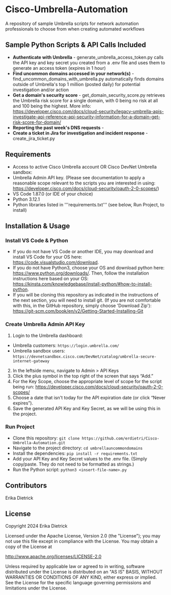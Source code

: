 # Cisco-Umbrella-Automation
A repository of sample Umbrella scripts for network automation professionals to choose from when creating automated workflows

## Sample Python Scripts & API Calls Included
* **Authenticate with Umbrella** - generate_umbrella_access_token.py calls the API key and key secret you created from a .env file and uses them to generate an access token (expires in 1 hour)
* **Find uncommon domains accessed in your network(s)** - find_uncommon_domains_with_umbrella.py automatically finds domains outside of Umbrella's top 1 million (posted daily) for potential investigation and/or action
* **Get a domain's security score** - get_domain_security_score.py retrieves the Umbrella risk score for a single domain, with 0 being no risk at all and 100 being the highest. More info: https://developer.cisco.com/docs/cloud-security/legacy-umbrella-apis-investigate-api-reference-api-security-information-for-a-domain-get-risk-score-for-domain/
* **Reporting the past week's DNS requests** - 
* **Create a ticket in Jira for investigation and incident response** - create_jira_ticket.py


## Requirements
* Access to active Cisco Umbrella account OR Cisco DevNet Umbrella sandbox:
* Umbrella Admin API key. (Please see documentation to apply a reasonable scope relevant to the scripts you are interested in using: https://developer.cisco.com/docs/cloud-security/oauth-2-0-scopes/)
* VS Code 1.87.0 (or IDE of your choice)
* Python 3.12.1
* Python libraries listed in '''requirements.txt''' (see below, Run Project, to install)

## Installation & Usage
### Install VS Code & Python

* If you do not have VS Code or another IDE, you may download and install VS Code for your OS here: https://code.visualstudio.com/download.
* If you do not have Python3, choose your OS and download python here: https://www.python.org/downloads/. Then, follow the installation instructions here based on your OS: https://kinsta.com/knowledgebase/install-python/#how-to-install-python.
* If you will be cloning this repository as indicated in the instructions of the next section, you will need to install git. (If you are not comfortable with this, in the GitHub repository, simply choose 'Download Zip'): https://git-scm.com/book/en/v2/Getting-Started-Installing-Git

### Create Umbrella Admin API Key
1. Login to the Umbrella dashboard:
 * Umbrella customers: ```https://login.umbrella.com/```
 * Umbrella sandbox users: ```https://devnetsandbox.cisco.com/DevNet/catalog/umbrella-secure-internet-gateway```
2. In the leftside menu, navigate to Admin > API Keys
3. Click the plus symbol in the top right of the screen that says “Add.”
4. For the Key Scope, choose the appropriate level of scope for the script being run: https://developer.cisco.com/docs/cloud-security/oauth-2-0-scopes/
5. Choose a date that isn't today for the API expiration date (or click “Never expires”).
6. Save the generated API Key and Key Secret, as we will be using this in the project.
    
### Run Project
* Clone this repository:
```git clone https://github.com/erdietri/Cisco-Umbrella-Automation.git```
* Navigate to the project directory:
```cd umbrellauncommondomains```
* Install the dependencies:
```pip install -r requirements.txt```
* Add your API Key and Key Secret values to the .env file. (Simply copy/paste. They do not need to be formatted as strings.)
* Run the Python script:
```python3 <insert-file-name>.py```

## Contributors
Erika Dietrick

## License
Copyright 2024 Erika Dietrick

Licensed under the Apache License, Version 2.0 (the "License"); you may not use this file except in compliance with the License. You may obtain a copy of the License at

http://www.apache.org/licenses/LICENSE-2.0

Unless required by applicable law or agreed to in writing, software distributed under the License is distributed on an "AS IS" BASIS, WITHOUT WARRANTIES OR CONDITIONS OF ANY KIND, either express or implied. See the License for the specific language governing permissions and limitations under the License.